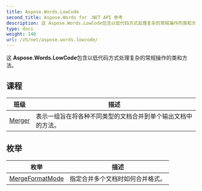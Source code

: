 ```yaml
---
title: Aspose.Words.LowCode
second_title: Aspose.Words for .NET API 参考
description: 这 Aspose.Words.LowCode包含以低代码方式处理复杂的常规操作的类和方法
type: docs
weight: 140
url: /zh/net/aspose.words.lowcode/
---
```

这 **Aspose.Words.LowCode**包含以低代码方式处理复杂的常规操作的类和方法。

## 课程

| 班级 | 描述 |
| --- | --- |
| [Merger](./merger/) | 表示一组旨在将各种不同类型的文档合并到单个输出文档中的方法。 |
## 枚举

| 枚举 | 描述 |
| --- | --- |
| [MergeFormatMode](./mergeformatmode/) | 指定合并多个文档时如何合并格式。 |


